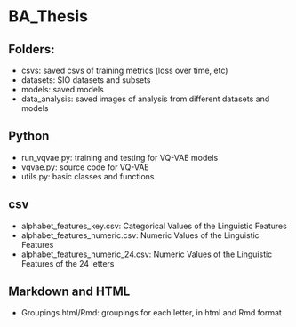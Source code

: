 # BA_Thesis


## Folders:

  * csvs: saved csvs of training metrics (loss over time, etc)
  * datasets: SIO datasets and subsets
  * models: saved models
  * data_analysis: saved images of analysis from different datasets and models

## Python

  * run_vqvae.py: training and testing for VQ-VAE models
  * vqvae.py: source code for VQ-VAE
  * utils.py: basic classes and functions

## csv

 * alphabet_features_key.csv: Categorical Values of the  Linguistic Features
 * alphabet_features_numeric.csv: Numeric Values of the Linguistic Features
 * alphabet_features_numeric_24.csv: Numeric Values of the Linguistic Features of the 24 letters

## Markdown and HTML

  * Groupings.html/Rmd: groupings for each letter, in html and Rmd format
